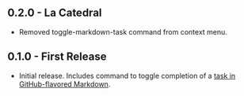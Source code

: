 ## 0.2.0 - La Catedral

* Removed toggle-markdown-task command from context menu.

## 0.1.0 - First Release

* Initial release. Includes command to toggle completion of a [task in GitHub-flavored Markdown][gfm-task-lists].

[gfm-task-lists]: https://help.github.com/articles/writing-on-github/#task-lists
